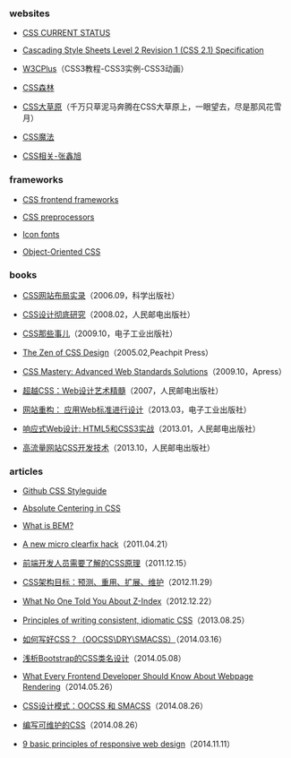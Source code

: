 ### websites

- [CSS CURRENT STATUS](http://www.w3.org/standards/techs/css#w3c_all)

- [Cascading Style Sheets Level 2 Revision 1 (CSS 2.1) Specification](http://www.w3.org/TR/CSS2/)

- [W3CPlus](http://www.w3cplus.com/)（CSS3教程-CSS3实例-CSS3动画）

- [CSS森林](http://www.cssforest.org/)

- [CSS大草原](https://github.com/yisibl/blog/issues)（千万只草泥马奔腾在CSS大草原上，一眼望去，尽是那风花雪月）

- [CSS魔法](https://github.com/cssmagic/blog/issues)

- [CSS相关-张鑫旭](http://www.zhangxinxu.com/wordpress/category/css/)

### frameworks

- [CSS frontend frameworks](http://usablica.github.io/front-end-frameworks/compare.html?v=2.0)

- [CSS preprocessors](https://github.com/showcases/css-preprocessors)

- [Icon fonts](https://github.com/showcases/icon-fonts)

- [Object-Oriented CSS](http://oocss.org/)

### books

- [CSS网站布局实录](http://book.douban.com/subject/1873926/)（2006.09，科学出版社）

- [CSS设计彻底研究](http://book.douban.com/subject/2984164/)（2008.02，人民邮电出版社）

- [CSS那些事儿](http://book.douban.com/subject/4117497/)（2009.10，电子工业出版社）

- [The Zen of CSS Design](http://book.douban.com/subject/1416882/)（2005.02,Peachpit Press）

- [CSS Mastery: Advanced Web Standards Solutions](http://book.douban.com/subject/3887227/)（2009.10，Apress）

- [超越CSS：Web设计艺术精髓](http://book.douban.com/subject/2345964/)（2007，人民邮电出版社）

- [网站重构： 应用Web标准进行设计](http://book.douban.com/subject/6011420/)（2013.03，电子工业出版社）

- [响应式Web设计: HTML5和CSS3实战](http://book.douban.com/subject/20390374/)（2013.01，人民邮电出版社）

- [高流量网站CSS开发技术](http://book.douban.com/subject/25719314/)（2013.10，人民邮电出版社）

### articles

- [Github CSS Styleguide](https://github.com/styleguide/css)

- [Absolute Centering in CSS](http://codepen.io/shshaw/full/gEiDt)

- [What is BEM?](http://bem.github.io/bem-method/html/all.en.html)

- [A new micro clearfix hack](http://nicolasgallagher.com/micro-clearfix-hack/)（2011.04.21）

- [前端开发人员需要了解的CSS原理](http://blog.jobbole.com/10011/)（2011.12.15）

- [CSS架构目标：预测、重用、扩展、维护](http://www.csdn.net/article/2012-11-30/2812325-CSS-Architecture)（2012.11.29）

- [What No One Told You About Z-Index](http://philipwalton.com/articles/what-no-one-told-you-about-z-index/)（2012.12.22）

- [Principles of writing consistent, idiomatic CSS](https://github.com/necolas/idiomatic-css)（2013.08.25）

- [如何写好CSS？（OOCSS\DRY\SMACSS）](http://www.tychio.net/tech/2014/03/16/css-principle.html)（2014.03.16）

- [浅析Bootstrap的CSS类名设计](http://blog.jobbole.com/67276/)（2014.05.08）

- [What Every Frontend Developer Should Know About Webpage Rendering](http://frontendbabel.info/articles/webpage-rendering-101)（2014.05.26）

- [CSS设计模式：OOCSS 和 SMACSS](http://blog.jobbole.com/76030/)（2014.08.26）

- [编写可维护的CSS](http://blog.jobbole.com/76032/)（2014.08.26）

- [9 basic principles of responsive web design](http://blog.froont.com/9-basic-principles-of-responsive-web-design/)（2014.11.11）